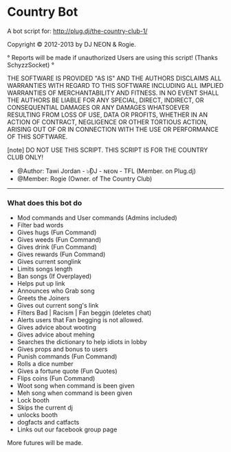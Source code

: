 Country Bot
==========
A bot script for: http://plug.dj/the-country-club-1/

Copyright © 2012-2013 by DJ NEON & Rogie.


° Reports will be made if unauthorized Users are using this script! (Thanks SchyzzSocket) °


THE SOFTWARE IS PROVIDED "AS IS" AND THE AUTHORS DISCLAIMS ALL WARRANTIES WITH REGARD TO THIS SOFTWARE
INCLUDING ALL IMPLIED WARRANTIES OF MERCHANTABILITY AND FITNESS. IN NO EVENT SHALL THE AUTHORS
BE LIABLE FOR ANY SPECIAL, DIRECT, INDIRECT, OR CONSEQUENTIAL DAMAGES OR ANY DAMAGES WHATSOEVER
RESULTING FROM LOSS OF USE, DATA OR PROFITS, WHETHER IN AN ACTION OF CONTRACT, NEGLIGENCE OR
OTHER TORTIOUS ACTION, ARISING OUT OF OR IN CONNECTION WITH THE USE OR PERFORMANCE OF THIS SOFTWARE.

[note] DO NOT USE THIS SCRIPT. THIS SCRIPT IS FOR THE COUNTRY CLUB ONLY!

 * @Author:    Tawi Jordan - ๖ۣۜĐJ - ɴᴇᴏɴ - TFL (Member. on Plug.dj)
 * @Member:    Rogie (Owner. of The Country Club)

--------------


### What does this bot do ###

- Mod commands and User commands (Admins included)
- Filter bad words
- Gives hugs    (Fun Command)
- Gives weeds   (Fun Command)
- Gives drink   (Fun Command)
- Gives rewards (Fun Command)
- Gives current songlink
- Limits songs length
- Ban songs (If Overplayed)
- Helps put up link
- Announces who Grab song
- Greets the Joiners
- Gives out current song's link
- Filters Bad | Racism | Fan beggin (deletes chat)
- Alerts users that Fan begging is not allowed.
- Gives advice about wooting
- Gives advice about mehing
- Searches the dictionary to help idiots in lobby
- Gives props and bonus to users
- Punish commands (Fun Command)
- Rolls a dice number
- Gives a fortune quote (Fun Quotes)
- Flips coins (Fun Command)
- Woot song when command is been given
- Meh song when command is been given
- Lock booth
- Skips the current dj
- unlocks booth
- dogfacts and catfacts
- Links out our facebook group page


More futures will be made.
